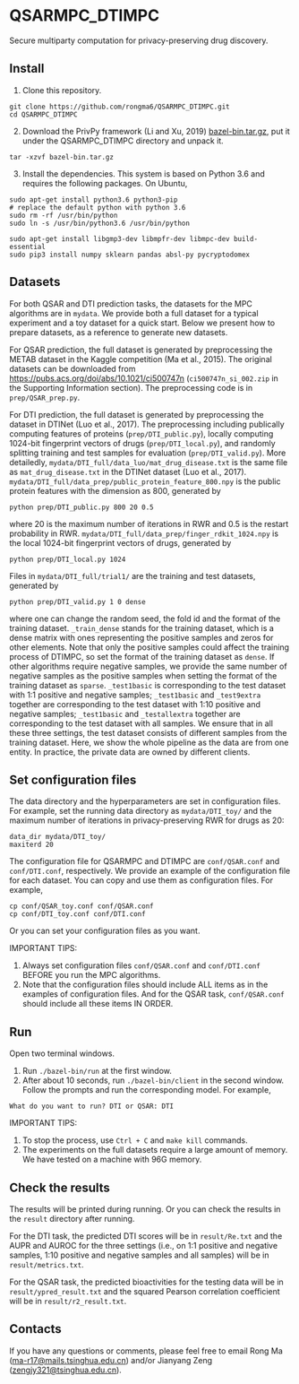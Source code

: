 # QSARMPC_DTIMPC
Secure multiparty computation for privacy-preserving drug discovery.


## Install

1. Clone this repository.

```shell
git clone https://github.com/rongma6/QSARMPC_DTIMPC.git
cd QSARMPC_DTIMPC
```

2. Download the PrivPy framework (Li and Xu, 2019) [bazel-bin.tar.gz](https://drive.google.com/file/d/1b0T1Kz-bY8MF8hl3pHXHifgN3PiFnt1F/view?usp=sharing), put it under the QSARMPC_DTIMPC directory and unpack it.

```shell
tar -xzvf bazel-bin.tar.gz
```

3. Install the dependencies. This system is based on Python 3.6 and requires the following packages. On Ubuntu, 

```shell
sudo apt-get install python3.6 python3-pip
# replace the default python with python 3.6
sudo rm -rf /usr/bin/python
sudo ln -s /usr/bin/python3.6 /usr/bin/python

sudo apt-get install libgmp3-dev libmpfr-dev libmpc-dev build-essential
sudo pip3 install numpy sklearn pandas absl-py pycryptodomex
```

## Datasets
For both QSAR and DTI prediction tasks, the datasets for the MPC algorithms are in `mydata`. We provide both a full dataset for a typical experiment and a toy dataset for a quick start. Below we present how to prepare datasets, as a reference to generate new datasets. 

For QSAR prediction, the full dataset is generated by preprocessing the METAB dataset in the Kaggle competition (Ma et al., 2015). The original datasets can be downloaded from https://pubs.acs.org/doi/abs/10.1021/ci500747n (`ci500747n_si_002.zip` in the Supporting Information section). The preprocessing code is in `prep/QSAR_prep.py`. 

For DTI prediction, the full dataset is generated by preprocessing the dataset in DTINet (Luo et al., 2017). The preprocessing including publically computing features of proteins (`prep/DTI_public.py`), locally computing 1024-bit fingerprint vectors of drugs (`prep/DTI_local.py`), and randomly splitting training and test samples for evaluation (`prep/DTI_valid.py`). 
More detailedly, `mydata/DTI_full/data_luo/mat_drug_disease.txt` is the same file as `mat_drug_disease.txt` in the DTINet dataset (Luo et al., 2017). 
`mydata/DTI_full/data_prep/public_protein_feature_800.npy` is the public protein features with the dimension as 800, generated by
```shell
python prep/DTI_public.py 800 20 0.5
```
where 20 is the maximum number of iterations in RWR and 0.5 is the restart probability in RWR.
`mydata/DTI_full/data_prep/finger_rdkit_1024.npy` is the local 1024-bit fingerprint vectors of drugs, generated by
```shell
python prep/DTI_local.py 1024
```
Files in `mydata/DTI_full/trial1/` are the training and test datasets, generated by 
```shell
python prep/DTI_valid.py 1 0 dense
```
where one can change the random seed, the fold id and the format of the training dataset. `_train_dense` stands for the training dataset, which is a dense matrix with ones representing the positive samples and zeros for other elements. Note that only the positive samples could affect the training process of DTIMPC, so set the format of the training dataset as `dense`. If other algorithms require negative samples, we provide the same number of negative samples as the positive samples when setting the format of the training dataset as `sparse`. `_test1basic` is corresponding to the test dataset with 1:1 positive and negative samples; `_test1basic` and `_test9extra` together are corresponding to the test dataset with 1:10 positive and negative samples; `_test1basic` and `_testallextra` together are corresponding to the test dataset with all samples. We ensure that in all these three settings, the test dataset consists of different samples from the training dataset. 
Here, we show the whole pipeline as the data are from one entity. In practice, the private data are owned by different clients. 

## Set configuration files
The data directory and the hyperparameters are set in configuration files. For example, set the running data directory as `mydata/DTI_toy/` and the maximum number of iterations in privacy-preserving RWR for drugs as 20:
```
data_dir mydata/DTI_toy/
maxiterd 20
```

The configuration file for QSARMPC and DTIMPC are `conf/QSAR.conf` and `conf/DTI.conf`, respectively. We provide an example of the configuration file for each dataset. You can copy and use them as configuration files. For example, 

```shell
cp conf/QSAR_toy.conf conf/QSAR.conf
cp conf/DTI_toy.conf conf/DTI.conf
```

Or you can set your configuration files as you want. 

IMPORTANT TIPS: 
1. Always set configuration files `conf/QSAR.conf` and `conf/DTI.conf` BEFORE you run the MPC algorithms. 
2. Note that the configuration files should include ALL items as in the examples of configuration files. And for the QSAR task, `conf/QSAR.conf` should include all these items IN ORDER.

## Run

Open two terminal windows. 

1. Run `./bazel-bin/run` at the first window. 
2. After about 10 seconds, run `./bazel-bin/client` in the second window. Follow the prompts and run the corresponding model. For example,

```
What do you want to run? DTI or QSAR: DTI
```

IMPORTANT TIPS: 
1. To stop the process, use `Ctrl + C`  and  `make kill` commands. 
2. The experiments on the full datasets require a large amount of memory. We have tested on a machine with 96G memory. 

## Check the results

The results will be printed during running. Or you can check the results in the `result` directory after running. 

For the DTI task, the predicted DTI scores will be in `result/Re.txt` and the AUPR and AUROC for the three settings (i.e., on 1:1 positive and negative samples, 1:10 positive and negative samples and all samples) will be in `result/metrics.txt`. 

For the QSAR task, the predicted bioactivities for the testing data will be in `result/ypred_result.txt` and the squared Pearson correlation coefficient will be in `result/r2_result.txt`. 

## Contacts
If you have any questions or comments, please feel free to email Rong Ma (ma-r17@mails.tsinghua.edu.cn) and/or Jianyang Zeng (zengjy321@tsinghua.edu.cn).
